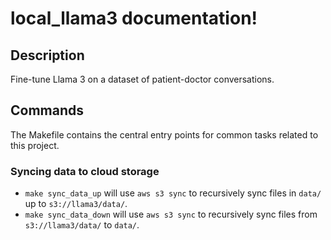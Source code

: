 # local_llama3 documentation!

## Description

Fine-tune Llama 3 on a dataset of patient-doctor conversations.

## Commands

The Makefile contains the central entry points for common tasks related to this project.

### Syncing data to cloud storage

* `make sync_data_up` will use `aws s3 sync` to recursively sync files in `data/` up to `s3://llama3/data/`.
* `make sync_data_down` will use `aws s3 sync` to recursively sync files from `s3://llama3/data/` to `data/`.


